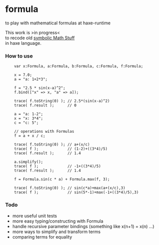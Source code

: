 # formula
to play with mathematical formulas at haxe-runtime

This work is >in progress<  
to recode old [symbolic Math Stuff](https://github.com/maitag/lyapunov-c)  
in haxe language.  

### How to use
```
	var x:Formula, a:Formula, b:Formula, c:Formula, f:Formula;

	x = 7.0;
	a = "a: 1+2*3";
	
	f = "2.5 * sin(x-a)^2";
	f.bind(["x" => x, "a" => a]);
		
	trace( f.toString(0) );	// 2.5*(sin(x-a)^2)
	trace( f.result );      // 0
	
	a = "a: 1-2";
	x = "x: 3*4";
	c = "c: 5";
	
	// operations with Formulas
	f = a + x / c;
	
	trace( f.toString(0) ); // a+(x/c)
	trace( f );             // (1-2)+((3*4)/5)
	trace( f.result );      // 1.4
	
	a.simplify();
	trace( f );             // -1+((3*4)/5)
	trace( f.result );      // 1.4
	
	f = Formula.sin(c * a) + Formula.max(f, 3);
	
	trace( f.toString(0) ); // sin(c*a)+max(a+(x/c),3)
	trace( f );             // sin(5*-1)+max(-1+((3*4)/5),3)
```

### Todo

- more useful unit tests
- more easy typing/constructing with Formula
- handle recursive parameter bindings (something like x(n+1) = x(n) ...)
- more ways to simplify and transform terms
- comparing terms for equality
